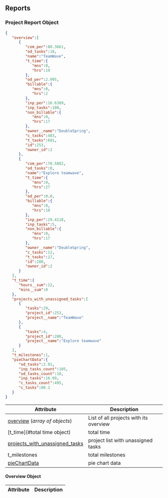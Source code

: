 ## Reports

### Project Report Object

```json
{
   "overview":[
      {
         "com_per":80.3661,
         "od_tasks":18,
         "name":"TeamWave",
         "t_time":{
            "mns":0,
            "hrs":19
         },
         "od_per":2.995,
         "billable":{
            "mns":0,
            "hrs":2
         },
         "inp_per":16.6389,
         "inp_tasks":100,
         "non_billable":{
            "mns":0,
            "hrs":17
         },
         "owner__name":"DoubleSpring",
         "c_tasks":483,
         "t_tasks":601,
         "id":253,
         "owner_id":2
      },
      {
         "com_per":70.5882,
         "od_tasks":0,
         "name":"Explore teamwave",
         "t_time":{
            "mns":0,
            "hrs":27
         },
         "od_per":0.0,
         "billable":{
            "mns":0,
            "hrs":10
         },
         "inp_per":29.4118,
         "inp_tasks":5,
         "non_billable":{
            "mns":0,
            "hrs":17
         },
         "owner__name":"DoubleSpring",
         "c_tasks":12,
         "t_tasks":17,
         "id":280,
         "owner_id":2
      }
   ],
   "t_time":{
      "hours__sum":12,
      "mins__sum":0
   },
   "projects_with_unassigned_tasks":[
      {
         "tasks":29,
         "project_id":253,
         "project__name":"TeamWave"
      },
      {
         "tasks":4,
         "project_id":280,
         "project__name":"Explore teamwave"
      }
   ],
   "t_milestones":1,
   "pieChartData":{
      "od_tasks":2.91,
      "inp_tasks_count":105,
      "od_tasks_count":18,
      "inp_tasks":16.99,
      "c_tasks_count":495,
      "c_tasks":80.1
   }
}
```

Attribute | Description
----------| ------------
[overview](#overview-object) (*array of objects*) | List of all projects with its overview
[t_time](#total time object) | total time
[projects_with_unassigned_tasks](#projects_with_unassigned_tasks-object) | project list with unassigned tasks
t_milestones | total milestones
[pieChartData](#pie-chart-data-object) | pie chart data

#### Overview Object

Attribute | Description
----------| ------------
